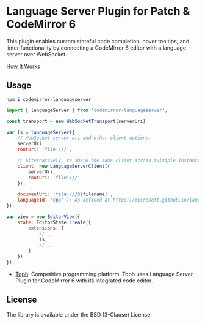 # Language Server Plugin for Patch & CodeMirror 6

This plugin enables custom stateful code completion, hover tooltips, and linter functionality by connecting a CodeMirror 6 editor with a language server over WebSocket.

[How It Works](https://hjr265.me/blog/codemirror-lsp/)

## Usage

```
npm i codemirror-languageserver
```

``` js
import { languageServer } from 'codemirror-languageserver';

const transport = new WebSocketTransport(serverUri)

var ls = languageServer({
	// WebSocket server uri and other client options.
	serverUri,
	rootUri: 'file:///',

	// Alternatively, to share the same client across multiple instances of this plugin.
	client: new LanguageServerClient({
		serverUri,
		rootUri: 'file:///'
	}),

	documentUri: `file:///${filename}`,
	languageId: 'cpp' // As defined at https://microsoft.github.io/language-server-protocol/specification#textDocumentItem.
});

var view = new EditorView({
	state: EditorState.create({
		extensions: [
			// ...
			ls,
			// ...
		]
	})
});
```

- [Toph](https://toph.co): Competitive programming platform. Toph uses Language Server Plugin for CodeMirror 6 with its integrated code editor.

## License

The library is available under the BSD (3-Clause) License.
